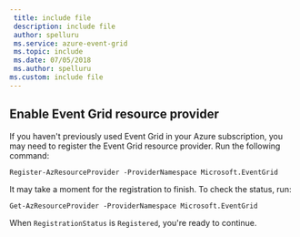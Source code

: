 ```yaml
---
 title: include file
 description: include file
 author: spelluru
 ms.service: azure-event-grid
 ms.topic: include
 ms.date: 07/05/2018
 ms.author: spelluru
ms.custom: include file
---
```


## Enable Event Grid resource provider

If you haven't previously used Event Grid in your Azure subscription, you may need to register the Event Grid resource provider. Run the following command:

```azurepowershell-interactive
Register-AzResourceProvider -ProviderNamespace Microsoft.EventGrid
```

It may take a moment for the registration to finish. To check the status, run:

```azurepowershell-interactive
Get-AzResourceProvider -ProviderNamespace Microsoft.EventGrid
```

When `RegistrationStatus` is `Registered`, you're ready to continue.
